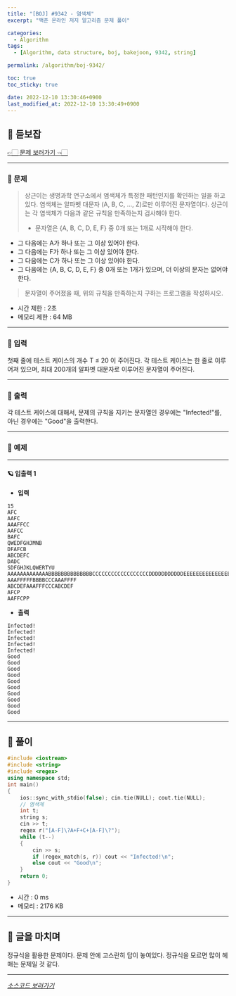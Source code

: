 ```yaml
---
title: "[BOJ] #9342 - 염색체"
excerpt: "백준 온라인 저지 알고리즘 문제 풀이"

categories:
  - Algorithm
tags:
  - [Algorithm, data structure, boj, bakejoon, 9342, string]

permalink: /algorithm/boj-9342/

toc: true
toc_sticky: true

date: 2022-12-10 13:30:46+0900
last_modified_at: 2022-12-10 13:30:49+0900
---
```

 
## 👻 듣보잡
[👉🏻 문제 보러가기 👈🏻](https://acmicpc.net/problem/9342)

***

### 🌱 문제
> 상근이는 생명과학 연구소에서 염색체가 특정한 패턴인지를 확인하는 일을 하고 있다. 염색체는 알파벳 대문자 (A, B, C, ..., Z)로만 이루어진 문자열이다. 상근이는 각 염색체가 다음과 같은 규칙을 만족하는지 검사해야 한다.
>
> - 문자열은 {A, B, C, D, E, F} 중 0개 또는 1개로 시작해야 한다.
- 그 다음에는 A가 하나 또는 그 이상 있어야 한다.
- 그 다음에는 F가 하나 또는 그 이상 있어야 한다.
- 그 다음에는 C가 하나 또는 그 이상 있어야 한다.
- 그 다음에는 {A, B, C, D, E, F} 중 0개 또는 1개가 있으며, 더 이상의 문자는 없어야 한다.
>
> 문자열이 주어졌을 때, 위의 규칙을 만족하는지 구하는 프로그램을 작성하시오.
 
- 시간 제한 : 2초
- 메모리 제한 : 64 MB

***

### 🌱 입력
첫째 줄에 테스트 케이스의 개수 T ≤ 20 이 주어진다. 각 테스트 케이스는 한 줄로 이루어져 있으며, 최대 200개의 알파벳 대문자로 이루어진 문자열이 주어진다.

***

### 🌱 출력
각 테스트 케이스에 대해서, 문제의 규칙을 지키는 문자열인 경우에는 "Infected!"를, 아닌 경우에는 "Good"을 출력한다.

***

### 🌱 예제

***

#### 🪐 입출력 1
- **입력**   
```
15
AFC
AAFC
AAAFFCC
AAFCC
BAFC
QWEDFGHJMNB
DFAFCB
ABCDEFC
DADC
SDFGHJKLQWERTYU
AAAAAAAAAAAAABBBBBBBBBBBBBBCCCCCCCCCCCCCCCCCCDDDDDDDDDDDEEEEEEEEEEEEEEEFFFFFFFFC
AAAFFFFFBBBBCCCAAAFFFF
ABCDEFAAAFFFCCCABCDEF
AFCP
AAFFCPP
```

- **출력**   
```
Infected!
Infected!
Infected!
Infected!
Infected!
Good
Good
Good
Good
Good
Good
Good
Good
Good
Good
```

***

## 👻 풀이

```c++
#include <iostream>
#include <string>
#include <regex>
using namespace std;
int main()
{
    ios::sync_with_stdio(false); cin.tie(NULL); cout.tie(NULL);
    // 염색체
    int t;
    string s;
    cin >> t;
    regex r("[A-F]\?A+F+C+[A-F]\?");
    while (t--)
    {
        cin >> s;
        if (regex_match(s, r)) cout << "Infected!\n";
        else cout << "Good\n";
    }
    return 0;
}
```

- 시간 : 0 ms
- 메모리 : 2176 KB

***

## 👻 글을 마치며
정규식을 활용한 문제이다. 문제 안에 고스란히 답이 놓여있다. 정규식을 모르면 많이 헤매는 문제일 것 같다.

***

_[소스코드 보러가기](https://github.com/choi-dan-di/algorithms/blob/main/BOJ/string/9342.cpp)_